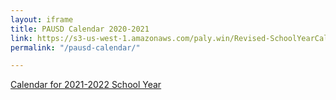 ```yaml
---
layout: iframe
title: PAUSD Calendar 2020-2021
link: https://s3-us-west-1.amazonaws.com/paly.win/Revised-SchoolYearCalendar2020_2021.pdf
permalink: "/pausd-calendar/"

---
```

<p><a href="/pausd-calendar-2021-2022">Calendar for 2021-2022 School Year</a></p>